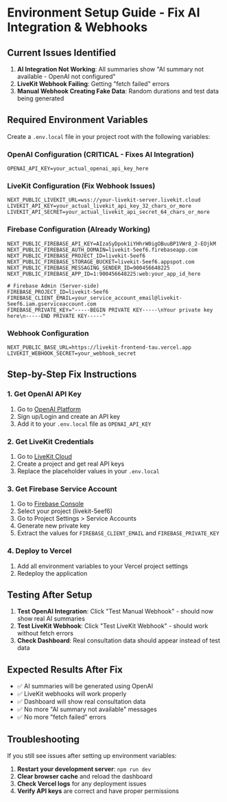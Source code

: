 # Environment Setup Guide - Fix AI Integration & Webhooks

## Current Issues Identified

1. **AI Integration Not Working**: All summaries show "AI summary not available - OpenAI not configured"
2. **LiveKit Webhook Failing**: Getting "fetch failed" errors
3. **Manual Webhook Creating Fake Data**: Random durations and test data being generated

## Required Environment Variables

Create a `.env.local` file in your project root with the following variables:

### OpenAI Configuration (CRITICAL - Fixes AI Integration)
```env
OPENAI_API_KEY=your_actual_openai_api_key_here
```

### LiveKit Configuration (Fix Webhook Issues)
```env
NEXT_PUBLIC_LIVEKIT_URL=wss://your-livekit-server.livekit.cloud
LIVEKIT_API_KEY=your_actual_livekit_api_key_32_chars_or_more
LIVEKIT_API_SECRET=your_actual_livekit_api_secret_64_chars_or_more
```

### Firebase Configuration (Already Working)
```env
NEXT_PUBLIC_FIREBASE_API_KEY=AIzaSyDpok1iYHhrW0igOBuuBP1VWr8_2-EOjkM
NEXT_PUBLIC_FIREBASE_AUTH_DOMAIN=livekit-5eef6.firebaseapp.com
NEXT_PUBLIC_FIREBASE_PROJECT_ID=livekit-5eef6
NEXT_PUBLIC_FIREBASE_STORAGE_BUCKET=livekit-5eef6.appspot.com
NEXT_PUBLIC_FIREBASE_MESSAGING_SENDER_ID=900456648225
NEXT_PUBLIC_FIREBASE_APP_ID=1:900456648225:web:your_app_id_here

# Firebase Admin (Server-side)
FIREBASE_PROJECT_ID=livekit-5eef6
FIREBASE_CLIENT_EMAIL=your_service_account_email@livekit-5eef6.iam.gserviceaccount.com
FIREBASE_PRIVATE_KEY="-----BEGIN PRIVATE KEY-----\nYour private key here\n-----END PRIVATE KEY-----"
```

### Webhook Configuration
```env
NEXT_PUBLIC_BASE_URL=https://livekit-frontend-tau.vercel.app
LIVEKIT_WEBHOOK_SECRET=your_webhook_secret
```

## Step-by-Step Fix Instructions

### 1. Get OpenAI API Key
1. Go to [OpenAI Platform](https://platform.openai.com/)
2. Sign up/Login and create an API key
3. Add it to your `.env.local` file as `OPENAI_API_KEY`

### 2. Get LiveKit Credentials
1. Go to [LiveKit Cloud](https://cloud.livekit.io/)
2. Create a project and get real API keys
3. Replace the placeholder values in your `.env.local`

### 3. Get Firebase Service Account
1. Go to [Firebase Console](https://console.firebase.google.com/)
2. Select your project (livekit-5eef6)
3. Go to Project Settings > Service Accounts
4. Generate new private key
5. Extract the values for `FIREBASE_CLIENT_EMAIL` and `FIREBASE_PRIVATE_KEY`

### 4. Deploy to Vercel
1. Add all environment variables to your Vercel project settings
2. Redeploy the application

## Testing After Setup

1. **Test OpenAI Integration**: Click "Test Manual Webhook" - should now show real AI summaries
2. **Test LiveKit Webhook**: Click "Test LiveKit Webhook" - should work without fetch errors
3. **Check Dashboard**: Real consultation data should appear instead of test data

## Expected Results After Fix

- ✅ AI summaries will be generated using OpenAI
- ✅ LiveKit webhooks will work properly
- ✅ Dashboard will show real consultation data
- ✅ No more "AI summary not available" messages
- ✅ No more "fetch failed" errors

## Troubleshooting

If you still see issues after setting up environment variables:

1. **Restart your development server**: `npm run dev`
2. **Clear browser cache** and reload the dashboard
3. **Check Vercel logs** for any deployment issues
4. **Verify API keys** are correct and have proper permissions
